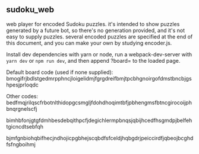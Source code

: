 sudoku_web
------------

web player for encoded Sudoku puzzles.
it's intended to show puzzles generated by a future bot,
so there's no generation provided,
and it's not easy to supply puzzles.
several encoded puzzles are specified at the end of this document,
and you can make your own by studying encoder.js.

Install dev dependencies with yarn or node,
run a webpack-dev-server with `yarn dev` or `npm run dev`,
and then append ?board=<BOARD CODE> to the loaded page.

Default board code (used if none supplied):
bmogifrjbdlstgedmrpphncjloigelidmjfgrgdreifbmjtpcbhgnoirgofdmstbncbjgshpesjprloqdc

Other codes:
bedfmqjrilqscfrbotnlthidopgcsmgljfdohdhoqimtbfjpbhengmsfbtncgirocoijphbnqrgnelscfj

bimhbfonjgtgfdmhbesdebqithpcfjdegichlermpbnqsjqbijhcedfhsgmdpjbelfehtgicncdtsebfqh

bjmfgnbiohqbifhecjndhojicpgbhejscqbdfsfceldjhqbgdrjpeiccirdfjqbeojbcghdfsfngboihmj
